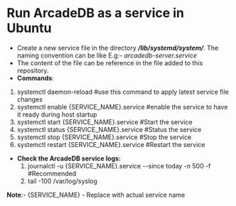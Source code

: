 # Run ArcadeDB as a service in Ubuntu

* Create a new service file in the directory ***/lib/systemd/system/***. The naming convention can be like E.g:- *arcadedb-server.service*
* The content of the file can be reference in the file added to this repository.
* **Commands**:
 1. systemctl daemon-reload  #use this command to apply latest service file changes
 2. systemctl enable {SERVICE_NAME}.service #enable the service to have it ready during host startup
 3. systemctl start {SERVICE_NAME}.service #Start the service
 4. systemctl status {SERVICE_NAME}.service #Status the service
 5. systemctl stop {SERVICE_NAME}.service #Stop the service
 6. systemctl restart {SERVICE_NAME}.service #Restart the service
 
*  **Check the ArcadeDB service logs:**
   1. journalctl -u {SERVICE_NAME}.service --since today -n 500 -f #Recommended
   2. tail -100 /var/log/syslog

**Note**:- {SERVICE_NAME} - Replace with actual service name
